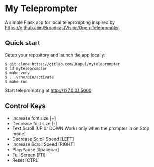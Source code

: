 # My Teleprompter

A simple Flask app for local teleprompting inspired by https://github.com/BroadcastVision/Open-Teleprompter.

## Quick start

Setup your repository and launch the app locally:
```
$ git clone https://gitlab.com/JCapul/myteleprompter
$ cd myteleprompter
$ make venv
$ . .venv/bin/activate
$ make run
```
Start teleprompting at http://127.0.0.1:5000

## Control Keys
* Increase font size [+]
* Decrease font size [-]
* Text Scroll [UP or DOWN Works only when the prompter in on Stop mode]
* Decrease Scroll Speed [LEFT]
* Increase Scroll Speed [RIGHT]
* Play/Pause [Spacebar]
* Full Screen [F11]
* Reset [CTRL]
